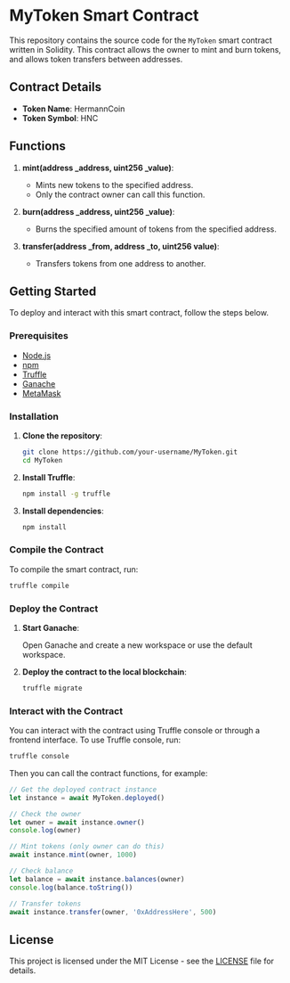
# MyToken Smart Contract

This repository contains the source code for the `MyToken` smart contract written in Solidity. This contract allows the owner to mint and burn tokens, and allows token transfers between addresses.

## Contract Details

- **Token Name**: HermannCoin
- **Token Symbol**: HNC

## Functions

1. **mint(address _address, uint256 _value)**:
   - Mints new tokens to the specified address.
   - Only the contract owner can call this function.

2. **burn(address _address, uint256 _value)**:
   - Burns the specified amount of tokens from the specified address.

3. **transfer(address _from, address _to, uint256 value)**:
   - Transfers tokens from one address to another.

## Getting Started

To deploy and interact with this smart contract, follow the steps below.

### Prerequisites

- [Node.js](https://nodejs.org/)
- [npm](https://www.npmjs.com/)
- [Truffle](https://www.trufflesuite.com/truffle)
- [Ganache](https://www.trufflesuite.com/ganache)
- [MetaMask](https://metamask.io/)

### Installation

1. **Clone the repository**:

    ```bash
    git clone https://github.com/your-username/MyToken.git
    cd MyToken
    ```

2. **Install Truffle**:

    ```bash
    npm install -g truffle
    ```

3. **Install dependencies**:

    ```bash
    npm install
    ```

### Compile the Contract

To compile the smart contract, run:

```bash
truffle compile
```

### Deploy the Contract

1. **Start Ganache**:
   
   Open Ganache and create a new workspace or use the default workspace.

2. **Deploy the contract to the local blockchain**:

    ```bash
    truffle migrate
    ```

### Interact with the Contract

You can interact with the contract using Truffle console or through a frontend interface. To use Truffle console, run:

```bash
truffle console
```

Then you can call the contract functions, for example:

```javascript
// Get the deployed contract instance
let instance = await MyToken.deployed()

// Check the owner
let owner = await instance.owner()
console.log(owner)

// Mint tokens (only owner can do this)
await instance.mint(owner, 1000)

// Check balance
let balance = await instance.balances(owner)
console.log(balance.toString())

// Transfer tokens
await instance.transfer(owner, '0xAddressHere', 500)
```

## License

This project is licensed under the MIT License - see the [LICENSE](LICENSE) file for details.
